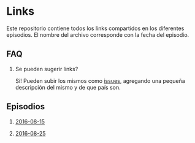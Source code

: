# Links

Este repositorio contiene todos los links compartidos en los diferentes episodios. El nombre del archivo corresponde con la fecha del episodio.

## FAQ

1. Se pueden sugerir links?

    Si! Pueden subir los mismos como [issues](https://github.com/standuplatam/links/issues/new), agregando una pequeña descripción del mismo y de que país son.


## Episodios

1. [2016-08-15](./2016-08-15.md)

1. [2016-08-25](./2016-08-25.md)